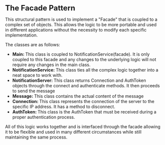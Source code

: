 <p><strong><span style="font-size: 24px;">The Facade Pattern</span></strong></p>
<p>This structural pattern is used to implement a &quot;Facade&quot; that is coupled to a complex set of objects. This allows the logic to be more portable and used in different applications without the necessity to modify each specific implementation.</p>
<p>The classes are as follows:</p>
<ul>
    <li><strong>Main:&nbsp;</strong>This class is coupled to NotificationService(facade). It is only coupled to this facade and any changes to the underlying logic will not require any changes in the main class.</li>
    <li><strong>NotificationService:&nbsp;</strong>This class ties all the complex logic together into a neat space to work with.</li>
    <li><strong>NotificationServer:&nbsp;</strong>This class returns Connection and AuthToken objects through the connect and authenticate methods. It then proceeds to send the message</li>
    <li><strong>Message:&nbsp;</strong>This class contains the actual content of the message</li>
    <li><strong>Connection:&nbsp;</strong>This class represents the connection of the server to the specific IP address. It has a method to disconnect.</li>
    <li><strong>AuthToken:&nbsp;</strong>This class is the AuthToken that must be received during a proper authentication process.</li>
</ul>
<p>All of this logic works together and is interfaced through the facade allowing it to be flexible and used in many different circumstances while still maintaining the same process.</p>